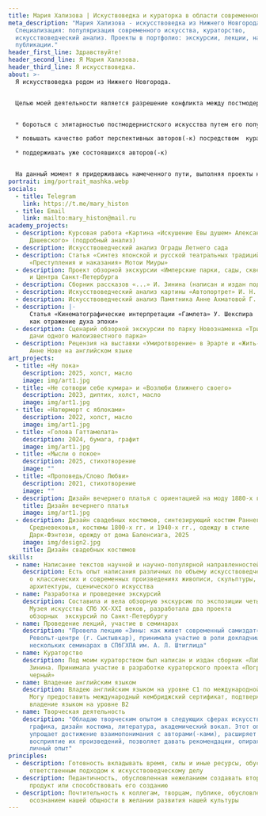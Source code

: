 ```yaml
---
title: Мария Хализова | Искуствоведка и кураторка в области современного искусства
meta_description: "Мария Хализова - искусствоведка из Нижнего Новгорода.
  Специализация: популяризация современного искусства, кураторство,
  искусствоведческий анализ. Проекты в портфолио: экскурсии, лекции, научные
  публикации."
header_first_line: Здравствуйте!
header_second_line: Я Мария Хализова.
header_third_line: Я искусствоведка.
about: >-
  Я искусствоведка родом из Нижнего Новгорода.


  Целью моей деятельности является разрешение конфликта между постмодернистским обществом и современным ему искусством. Для достижения этой цели я считаю наиболее полезным:


  * бороться с элитарностью постмодернистского искусства путем его популяризации, упрощенной подачи произведений и т. д.

  * повышать качество работ перспективных авторов(-к) посредством  кураторства

  * поддерживать уже состоявшихся авторов(-к)


  На данный момент я придерживаюсь намеченного пути, выполняя проекты научной и научно-популярной направленностей, курируя деятеля постмодернистской литературы. Работа в галерее/музее позволит мне вносить больший вклад в развитие и популяризацию современного искусства.
portrait: img/portrait_mashka.webp
socials:
  - title: Telegram
    link: https://t.me/mary_histon
  - title: Email
    link: mailto:mary_histon@mail.ru
academy_projects:
  - description: Курсовая работа «Картина «Искушение Евы душем» Александра
      Дашевского» (подробный анализ)
  - description: Искусствоведческий анализ Ограды Летнего сада
  - description: Статья «Синтез японской и русской театральных традиций на примере
      «Преступления и наказания» Мотои Миуры»
  - description: Проект обзорной экскурсии «Имперские парки, сады, скверы Юго-Запада
      и Центра Санкт-Петербурга
  - description: Сборник рассказов «...» И. Зинина (написан и издан под моим кураторством)
  - description: Искусствоведческий анализ картины «Автопортрет» И. Н. Крамского
  - description: Искусствоведческий анализ Памятника Анне Ахматовой Г. В. Додоновой
  - description: |-
      Статья «Кинематографические интерпретации «Гамлета» У. Шекспира
      как отражение духа эпохи»
  - description: Сценарий обзорной экскурсии по парку Новознаменка «Три старинные
      дачи одного малоизвестного парка»
  - description: Рецензия на выставки «Умиротворение» в Эрарте и «Жить-Забыть» в
      Анне Нове на английском языке
art_projects:
  - title: «Ну пока»
    description: 2025, холст, масло
    image: img/art1.jpg
  - title: «Не сотвори себе кумира» и «Возлюби ближнего своего»
    description: 2023, диптих, холст, масло
    image: img/art1.jpg
  - title: «Натюрморт с яблоками»
    description: 2022, холст, масло
    image: img/art1.jpg
  - title: «Голова Гаттамелата»
    description: 2024, бумага, графит
    image: img/art1.jpg
  - title: «Мысли о покое»
    description: 2025, стихотворение
    image: ""
  - title: «Проповедь/Слово Любви»
    description: 2021, стихотворение
    image: ""
  - description: Дизайн вечернего платья с ориентацией на моду 1880-х гг., 2023
    title: Дизайн вечернего платья
    image: img/art1.jpg
  - description: Дизайн свадебных костюмов, синтезирующий костюм Раннего
      Средневековья, костюмы 1800-х гг. и 1940-х гг., одежду в стиле
      Дарк-Фэнтези, одежду от дома Баленсиага, 2025
    image: img/design2.jpg
    title: Дизайн свадебных костюмов
skills:
  - name: Написание текстов научной и научно-популярной направленностей
    description: Есть опыт написания различных по объему искусствоведческих текстов
      о классических и современных произведениях живописи, скульптуры,
      архитектуры, сценического искусства
  - name: Разработка и проведение экскурсий
    description: Составила и вела обзорную экскурсию по экспозиции четырех этажей
      Музея искусства СПб XX-XXI веков, разработала два проекта
      обзорных  экскурсий по Санкт-Петербургу
  - name: Проведение лекций, участие в семинарах
    description: "Провела лекцию «Зины: как живет современный самиздат» в
      Револьт-центре (г. Сыктывкар), принимала участие в роли докладчицы в
      нескольких семинарах в СПбГХПА им. А. Л. Штиглица"
  - name: Кураторство
    description: Под моим кураторством был написан и издан сборник «Лабиринты» И.
      Зинина. Принимала участие в разработке кураторского проекта «Погружение в
      черный»
  - name: Владение английским языком
    description: Владею английским языком на уровне C1 по международной системе.
      Могу предоставить международный кембриджский сертификат, подтверждающий
      владение языком на уровне B2
  - name: Творческая деятельность
    description: "Обладаю творческим опытом в следующих сферах искусства: живопись,
      графика, дизайн костюма, литература, академический вокал. Этот опыт
      упрощает достижение взаимопонимания с авторами(-ками), расширяет
      восприятие их произведений, позволяет давать рекомендации, опираясь на
      личный опыт"
principles:
  - description: Готовность вкладывать время, силы и иные ресурсы, обусловленная
      ответственным подходом к искусствоведческому делу
  - description: Педантичность, обусловленная нежеланием создавать второсортный
      продукт или способствовать его созданию
  - description: Почтительность к коллегам, творцам, публике, обусловленная
      осознанием нашей общности в желании развития нашей культуры
---
```

